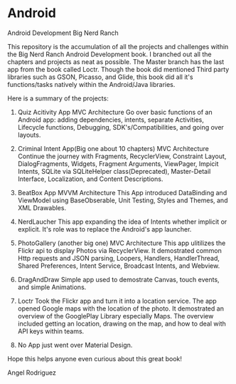 # Android
Android Development Big Nerd Ranch

This repository is the accumulation of all the projects and challenges within the Big Nerd Ranch Android Development book.
I branched out all the chapters and projects as neat as possible. The Master branch has the last app from the book called Loctr. Though the book did mentioned Third party libraries such as GSON, Picasso, and Glide, this book did all it's functions/tasks natively within the Android/Java libraries. 

Here is a summary of the projects:

1. Quiz Acitivity App MVC Architecture
Go over basic functions of an Android app:
adding dependencies, intents, separate Activities, Lifecycle functions, Debugging, SDK's/Compatibilities, and going over layouts.

2. Criminal Intent App(Big one about 10 chapters) MVC Architecture
Continue the journey with Fragments, RecyclerView, Constraint Layout, DialogFragments, Widgets, Fragment Arguments, ViewPager, Impicit Intents, SQLite via SQLiteHelper class(Deprecated), Master-Detail Interface, Localization, and Content Descriptions. 

3. BeatBox App MVVM Architecture
This App introduced DataBinding and ViewModel using BaseObserable, Unit Testing, Styles and Themes, and XML Drawables.

4. NerdLaucher
This app expanding the idea of Intents whether implicit or explicit. It's role was to replace the Android's app launcher.

5. PhotoGallery (another big one) MVC Architecture
This app ulitilizes the Flickr api to display Photos via RecyclerView. It demostrated common Http requests and JSON parsing, Loopers, Handlers, HandlerThread, Shared Preferences, Intent Service, Broadcast Intents, and Webview.

6. DragAndDraw
Simple app used to demostrate Canvas, touch events, and simple Animations.

7. Loctr
Took the Flickr app and turn it into a location service. The app opened Google maps with the location of the photo. It demostrated an overview of the GooglePlay Library especially Maps. The overview included getting an location, drawing on the map, and how to deal with API keys within teams. 

8. No App just went over Material Design. 

Hope this helps anyone even curious about this great book! 

Angel Rodriguez


